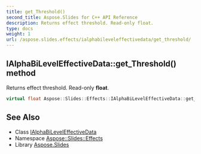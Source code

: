 ```yaml
---
title: get_Threshold()
second_title: Aspose.Slides for C++ API Reference
description: Returns effect threshold. Read-only float.
type: docs
weight: 1
url: /aspose.slides.effects/ialphabileveleffectivedata/get_threshold/
---
```

## IAlphaBiLevelEffectiveData::get_Threshold() method


Returns effect threshold. Read-only **float**.

```cpp
virtual float Aspose::Slides::Effects::IAlphaBiLevelEffectiveData::get_Threshold()=0
```

## See Also

* Class [IAlphaBiLevelEffectiveData](../)
* Namespace [Aspose::Slides::Effects](../../)
* Library [Aspose.Slides](../../../)